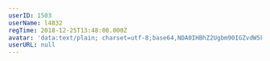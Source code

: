```yaml
---
userID: 1503
userName: l4832
regTime: 2018-12-25T13:48:00.000Z
avatar: 'data:text/plain; charset=utf-8;base64,NDA0IHBhZ2Ugbm90IGZvdW5kCg=='
userURL: null
---
```




